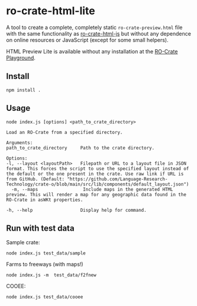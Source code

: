 # ro-crate-html-lite

A tool to create a complete, completely static `ro-crate-preview.html` file with the same functionality as [ro-crate-html-js](https://github.com/UTS-eResearch/ro-crate-html-js) but without any dependence on online resources or JavaScript (except for some small helpers).

HTML Preview Lite is available without any installation at the [RO-Crate Playground](https://ro-crate.ldaca.edu.au/).

## Install

```
npm install .

```

## Usage

```
node index.js [options] <path_to_crate_directory>

Load an RO-Crate from a specified directory.

Arguments:
path_to_crate_directory     Path to the crate directory.

Options:
-l, --layout <layoutPath>   Filepath or URL to a layout file in JSON format. This forces the script to use the specified layout instead of the default or the one present in the crate. Use raw link if URL is from GitHub. (Default: "https://github.com/Language-Research-Technology/crate-o/blob/main/src/lib/components/default_layout.json")
  -m, --maps                 Include maps in the generated HTML preview. This will render a map for any geographic data found in the RO-Crate in asWKt properties.

-h, --help                  Display help for command.
```

## Run with test data

Sample crate:

```
node index.js test_data/sample
```

Farms to freeways (with maps!)

```
node index.js -m  test_data/f2fnew
```
COOEE:

```
node index.js test_data/cooee
```
